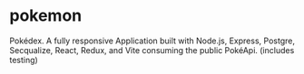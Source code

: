 # pokemon
Pokédex. A fully responsive Application built with Node.js, Express, Postgre, Secqualize, React, Redux, and Vite  consuming the public PokéApi. (includes testing)
